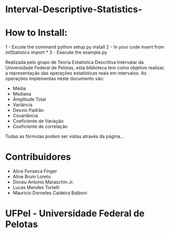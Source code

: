 # Interval-Descriptive-Statistics-

# How to Install:
1 - Excute the command python setup.py install
2 - In your code insert from intStatistics import *
3 - Execute the example.py


Realizada pelo grupo de Teoria Estatistica Descritiva Intervalar da Universidade Federal de Pelotas, esta biblioteca tem como objetivo realizar,
a representação das operações estatísticas reais em intervalos. As operações implementas neste documento são:

- Média
- Mediana
- Amplitude Total
- Variância
- Desvio Padrão
- Covariância
- Coeficiente de Variação
- Coeficiente de correlação

Todas as fórmulas podem ser vistas através da página...

# Contribuidores
* Alice Fonseca Finger
* Aline Brum Loreto
* Dirceu Antonio Maraschin Jr.
* Lucas Mendes Tortelli
* Mauricio Dorneles Caldeira Balboni

# UFPel - Universidade Federal de Pelotas



